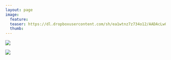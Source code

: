 ```yaml
---
layout: page
image:
  feature:
  teaser: https://dl.dropboxusercontent.com/sh/ea1wtnz7z734o12/AADAcLw04bCWdVb6lmY2huqva/mikin-kuvat/2/DSC22074-245px.jpg
  thumb:
---
```


[![](https://dl.dropboxusercontent.com/sh/ea1wtnz7z734o12/AACIM_NMcVBYKNNK1BKUgLnLa/mikin-kuvat/2/DSC22074-800px.jpg)](https://dl.dropboxusercontent.com/sh/ea1wtnz7z734o12/AABUnJ6Zb7DNPXEDPZmCLWKRa/mikin-kuvat/2/DSC22074.jpg)

[![](https://dl.dropboxusercontent.com/sh/ea1wtnz7z734o12/AADPBFJGirlTafu-kKmlPl8Pa/mikin-kuvat/2/DSC22075-800px.jpg)](https://dl.dropboxusercontent.com/sh/ea1wtnz7z734o12/AAD4ITXQWGhpFW3tr8FDEayRa/mikin-kuvat/2/DSC22075.jpg)
